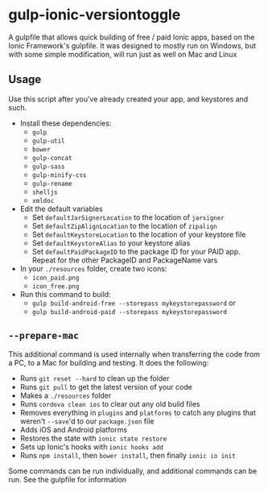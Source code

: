 # gulp-ionic-versiontoggle
A gulpfile that allows quick building of free / paid Ionic apps, based on the Ionic Framework's gulpfile. It was designed to mostly run on Windows, but with some simple modification, will run just as well on Mac and Linux

## Usage
Use this script after you've already created your app, and keystores and such. 

- Install these dependencies:
  - `gulp`
  - `gulp-util`
  - `bower`
  - `gulp-concat`
  - `gulp-sass`
  - `gulp-minify-css`
  - `gulp-rename`
  - `shelljs`
  - `xmldoc`
- Edit the default variables
  - Set `defaultJarSignerLocation` to the location of `jarsigner`
  - Set `defaultZipAlignLocation` to the location of `zipalign`
  - Set `defaultKeystoreLocation` to the location of your keystore file
  - Set `defaultKeystoreAlias` to your keystore alias
  - Set `defaultPaidPackageID` to the package ID for your PAID app. Repeat for the other PackageID and PackageName vars
- In your `./resources` folder, create two icons:
  - `icon_paid.png`
  - `icon_free.png`
- Run this command to build:
  - `gulp build-android-free --storepass mykeystorepassword` or 
  - `gulp build-android-paid --storepass mykeystorepassword`


## `--prepare-mac`
This additional command is used internally when transferring the code from a PC, to a Mac for building and testing. It does the following:

- Runs `git reset --hard` to clean up the folder
- Runs `git pull` to get the latest version of your code
- Makes a `./resources` folder
- Runs `cordova clean ios` to clear out any old build files
- Removes everything in `plugins` and `platforms` to catch any plugins that weren't `--save`'d to our `package.json` file
- Adds iOS and Android platforms
- Restores the state with `ionic state restore`
- Sets up Ionic's hooks with `ionic hooks add`
- Runs `npm install`, then `bower install`, then finally `ionic io init`

Some commands can be run individually, and additional commands can be run. See the gulpfile for information
